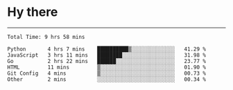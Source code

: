 # Hy there

---
<!--START_SECTION:waka-->

```text
Total Time: 9 hrs 58 mins

Python       4 hrs 7 mins    ██████████▒░░░░░░░░░░░░░░   41.29 %
JavaScript   3 hrs 11 mins   ████████░░░░░░░░░░░░░░░░░   31.98 %
Go           2 hrs 22 mins   ██████░░░░░░░░░░░░░░░░░░░   23.77 %
HTML         11 mins         ▒░░░░░░░░░░░░░░░░░░░░░░░░   01.90 %
Git Config   4 mins          ▒░░░░░░░░░░░░░░░░░░░░░░░░   00.73 %
Other        2 mins          ░░░░░░░░░░░░░░░░░░░░░░░░░   00.34 %
```

<!--END_SECTION:waka-->
